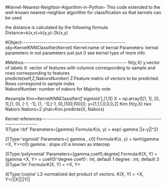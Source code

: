 #Kernel-Nearest-Neighbor-Algorithm-in-Python-
This code extended to the well-known nearest-neighbor algorithm for classification so that kernels can be used 

the distance is calculated by the following formula 
Distance=k(x,x)+k(y,y)-2k(x,y)


#Object----------------------------------------------------
obj=KernelKNNClassifier(Kernel)
Kernel:name of kernal 
Parameters: kernal parameters in not parameters just put 0
see kernel type of more info 

#Methos---------------------------------------------------- 
fit(y,X)
y:vector of labels
X: vector of features with columns corresponding to sample and rows corresponding to features    
predicte(self,Z,NaborsNumber)
Z:Feature matrix of vectors to be predicted. Rows correspond to sample index  
NaborsNumber: number of nabors for Majority vote 



#example 
Knn=KernelKNNClassifier(['sigmoid'],[1,1])
X = np.array([[1, 1], [0, 1],[1, 0], [-1, -1], [1, -1],[-1, 0],[100,100]]);
y=[1,1,1,0,0,0,2]
Knn.fit(y,X)
two Nabors 
Nabors=2
yhat=Knn.predicte(X, Nabors)

Kernel references----------------------------------------------------------------------------  
1)Type:'rbf'
Parameters=[gamma] 
Formula:K(x, y) = exp(-gamma ||x-y||^2)  
 
2)Type:'sigmoid'
Parameters=[ gamma , c0]
Formula:K(x, y) = tanh(gamma  <X, Y>+c0)
gamma : slope
c0 is known as intercep

3)Type:‘polynomial’
Parameters=[gamma,coef0,degree] 
Formula:K(X, Y) = (gamma <X, Y> + coef0)^degree
coef0 : int, default 1
degree : int, default 3
3)Type:‘lin’
Formula:K(X, Y) =  <X, Y> 
  
4)Type:‘cosine’
L2-normalized dot product of vectors.
K(X, Y) =  <X, Y>/||X||||Y||

